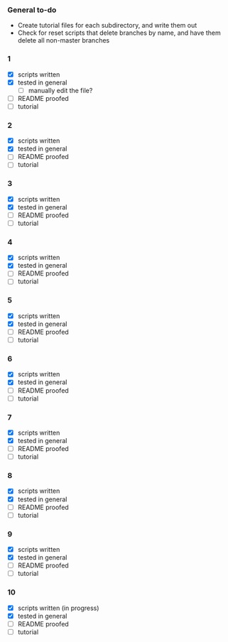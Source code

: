 ### General to-do

- Create tutorial files for each subdirectory, and write them out
- Check for reset scripts that delete branches by name, and have them delete all non-master branches

### 1

- [x] scripts written
- [x] tested in general
  - [ ] manually edit the file?
- [ ] README proofed
- [ ] tutorial

### 2

- [x] scripts written
- [x] tested in general
- [ ] README proofed
- [ ] tutorial

### 3

- [x] scripts written
- [x] tested in general
- [ ] README proofed
- [ ] tutorial

### 4

- [x] scripts written
- [x] tested in general
- [ ] README proofed
- [ ] tutorial

### 5

- [x] scripts written
- [x] tested in general
- [ ] README proofed
- [ ] tutorial

### 6

- [x] scripts written
- [x] tested in general
- [ ] README proofed
- [ ] tutorial

### 7

- [x] scripts written
- [x] tested in general
- [ ] README proofed
- [ ] tutorial

### 8

- [x] scripts written
- [x] tested in general
- [ ] README proofed
- [ ] tutorial

### 9

- [x] scripts written
- [x] tested in general
- [ ] README proofed
- [ ] tutorial

### 10

- [x] scripts written (in progress)
- [x] tested in general
- [ ] README proofed
- [ ] tutorial
